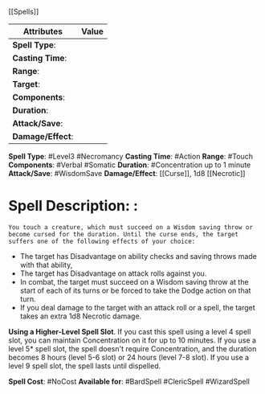[[Spells]]

| Attributes         | Value |
| ------------------ | ----- |
| **Spell Type**:    |       |
| **Casting Time**:  |       |
| **Range**:         |       |
| **Target**:        |       |
| **Components**:    |       |
| **Duration**:      |       |
| **Attack/Save**:   |       |
| **Damage/Effect**: |       |

**Spell Type**: #Level3 #Necromancy 
**Casting Time**: #Action 
**Range**: #Touch 
**Components**: #Verbal #Somatic 
**Duration**: #Concentration up to 1 minute
**Attack/Save**: #WisdomSave 
**Damage/Effect**: [[Curse]], 1d8 [[Necrotic]]

# Spell Description: : 
	You touch a creature, which must succeed on a Wisdom saving throw or become cursed for the duration. Until the curse ends, the target suffers one of the following effects of your choice:
- The target has Disadvantage on ability checks and saving throws made with that ability,
- The target has Disadvantage on attack rolls against you.
- In combat, the target must succeed on a Wisdom saving throw at the start of each of its turns or be forced to take the Dodge action on that turn.
- If you deal damage to the target with an attack roll or a spell, the target takes an extra 1d8 Necrotic damage.

**Using a Higher-Level Spell Slot**. If you cast this spell using a level 4 spell slot, you can maintain Concentration on it for up to 10 minutes. If you use a level 5* spell slot, the spell doesn't require Concentration, and the duration becomes 8 hours (level 5-6 slot) or 24 hours (level 7-8 slot). If you use a level 9 spell slot, the spell lasts until dispelled.

**Spell Cost**: #NoCost 
**Available for**: #BardSpell #ClericSpell #WizardSpell 